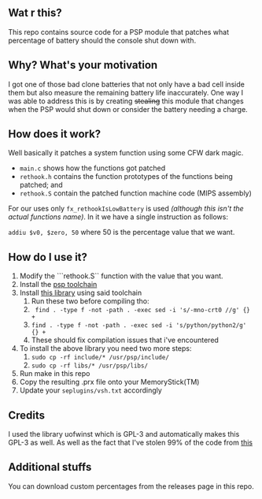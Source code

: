 
Wat r this?
-----------

This repo contains source code for a PSP module that patches
what percentage of battery should the console shut down with.

Why? What's your motivation
---------------------------

I got one of those bad clone batteries that not only have a bad cell inside them
but also measure the remaining battery life inaccurately. One way I was able to
address this is by creating ~~stealing~~ this module that changes when the PSP
would shut down or consider the battery needing a charge.

How does it work?
-----------------

Well basically it patches a system function using some CFW dark magic.

* ``main.c`` shows how the functions got patched
* ``rethook.h`` contains the function prototypes of the functions being patched; and
* ``rethook.S`` contain the patched function machine code (MIPS assembly)

For our uses only ``fx_rethookIsLowBattery`` is used *(although this isn't the
actual functions name)*. In it we have a single instruction as follows:

``addiu $v0, $zero, 50`` where 50 is the percentage value that we want.

How do I use it?
----------------

1. Modify the ```rethook.S`` function with the value that you want.
2. Install the [psp toolchain](https://github.com/pspdev/pspsdk)
3. Install [this library](https://github.com/uofw/uofwinst) using said toolchain
    1. Run these two before compiling tho:
    2. ``` find . -type f -not -path . -exec sed -i 's/-mno-crt0 //g' {} +```
    3. ```find . -type f -not -path . -exec sed -i 's/python/python2/g' {} +```
    4. These should fix compilation issues that i've encountered
4. To install the above library you need two more steps:
    1. ```sudo cp -rf include/* /usr/psp/include/```
    2. ```sudo cp -rf libs/* /usr/psp/libs/```
5. Run make in this repo
6. Copy the resulting .prx file onto your MemoryStick(TM)
7. Update your ``seplugins/vsh.txt`` accordingly

Credits
-------

I used the library uofwinst which is GPL-3 and automatically makes this GPL-3 as
well. As well as the fact that I've stolen 99% of the code from [this](https://www.brewology.com/downloads/download.php?id=9358)

Additional stuffs
-----------------

You can download custom percentages from the releases page in this repo.

